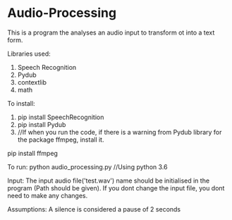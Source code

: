 # Audio-Processing
This is a program the analyses an audio input to transform ot into a text form.

Libraries used:
1) Speech Recognition
2) Pydub
3) contextlib
4) math

To install:
1) pip install SpeechRecognition
2) pip install Pydub
3) //If when you run the code, if there is a warning from Pydub library for the package ffmpeg, install it.

pip install ffmpeg

To run:
python audio_processing.py
//Using python 3.6

Input:
The input audio file('test.wav') name should be initialised in the program (Path should be given).
If you dont change the input file, you dont need to make any changes.

Assumptions:
A silence is considered a pause of 2 seconds
